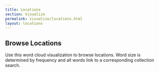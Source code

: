 ```yaml
---
title: Locations
section: Visualize
permalink: visualize/locations.html
layout: locations
---
```


## Browse Locations

Use this word cloud visualization to browse locations.
Word size is determined by frequency and all words link to a corresponding collection search.
